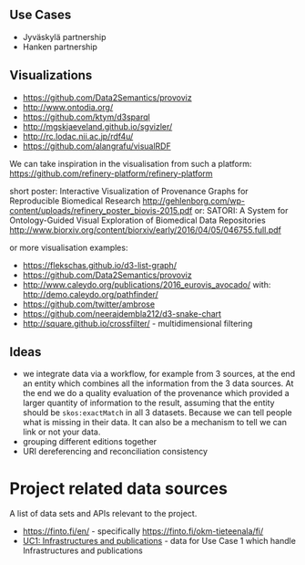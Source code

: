## Use Cases

* Jyväskylä partnership
* Hanken partnership

## Visualizations

* https://github.com/Data2Semantics/provoviz
* http://www.ontodia.org/
* https://github.com/ktym/d3sparql
* http://mgskjaeveland.github.io/sgvizler/
* http://rc.lodac.nii.ac.jp/rdf4u/
* https://github.com/alangrafu/visualRDF

We can take inspiration in the visualisation from such a platform: https://github.com/refinery-platform/refinery-platform

short poster: Interactive Visualization of Provenance Graphs for Reproducible Biomedical Research http://gehlenborg.com/wp-content/uploads/refinery_poster_biovis-2015.pdf
or: SATORI: A System for Ontology-Guided Visual Exploration of Biomedical Data Repositories http://www.biorxiv.org/content/biorxiv/early/2016/04/05/046755.full.pdf

or more visualisation examples:
* https://flekschas.github.io/d3-list-graph/
* https://github.com/Data2Semantics/provoviz
* http://www.caleydo.org/publications/2016_eurovis_avocado/ with: http://demo.caleydo.org/pathfinder/
* https://github.com/twitter/ambrose
* https://github.com/neerajdembla212/d3-snake-chart
* http://square.github.io/crossfilter/ - multidimensional filtering

## Ideas

*  we integrate data via a workflow, for example from 3 sources, at the end an entity which combines all the information from the 3 data sources. At the end we do a quality evaluation of the provenance which provided a larger quantity of information to the result, assuming that the entity should be `skos:exactMatch` in all 3 datasets. Because we can tell people what is missing in their data.  It can also be a mechanism to tell we can link or not your data.
* grouping different editions together
* URI dereferencing and reconciliation consistency

# Project related data sources

A list of data sets and APIs relevant to the project.
* https://finto.fi/en/ - specifically https://finto.fi/okm-tieteenala/fi/
* [UC1: Infrastructures and publications](https://github.com/ATTX-project/project-management/wiki/UC1---Infrastructures-and-publications) - data for Use Case 1 which handle Infrastructures and publications
